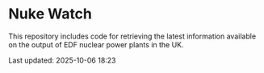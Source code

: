 # Nuke Watch

This repository includes code for retrieving the latest information available on the output of EDF nuclear power plants in the UK.

Last updated: 2025-10-06 18:23